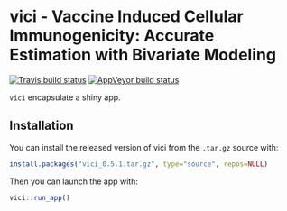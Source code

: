 
<!-- README.md is generated from README.Rmd. Please edit that file -->

# vici - Vaccine Induced Cellular Immunogenicity: Accurate Estimation with Bivariate Modeling

<!-- badges: start -->

[![Travis build
status](https://travis-ci.org/borishejblum/vici.svg?branch=master)](https://travis-ci.org/borishejblum/vici)
[![AppVeyor build
status](https://ci.appveyor.com/api/projects/status/github/borishejblum/vici?branch=master&svg=true)](https://ci.appveyor.com/project/borishejblum/vici)
<!-- badges: end -->

`vici` encapsulate a shiny app.

## Installation

You can install the released version of vici from the `.tar.gz` source
with:

``` r
install.packages("vici_0.5.1.tar.gz", type="source", repos=NULL)
```

Then you can launch the app with:

``` r
vici::run_app()
```

